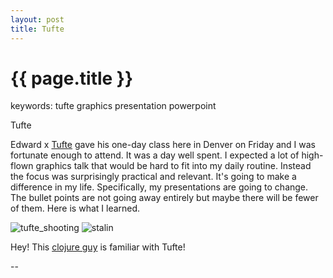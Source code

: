 ```yaml
---
layout: post
title: Tufte
---
```


{{ page.title }}
================

keywords:  tufte graphics presentation powerpoint

<p class="meta">Tufte</p>

Edward x [Tufte][] gave his one-day class here in Denver on Friday and I was fortunate
enough to attend.   It was a day well spent.   I expected a lot of high-flown
graphics talk that would be hard to fit into my daily routine.  Instead the
focus was surprisingly practical and relevant.  It's going to
make a difference in my life.   Specifically, my presentations are going to
change.   The bullet points are not going away entirely but maybe there will be
fewer of them.   Here is what I learned.

![tufte_shooting][kittens]
![stalin][]

Hey!   This [clojure guy][reduce] is familiar with Tufte!







[tufte]: http://www.edwardtufte.com/tufte/ "Tufte web page"
[stalin]: http://www.edwardtufte.com/tufte/graphics/home_stalin_poster.jpg "Tufte stalin poster"
[kittens]: https://pollnitz.files.wordpress.com/2010/04/tufte-wallpaper_small.png "Tufte shoots kittens"
[reduce]: http://www.lispcast.com/annotated-clojure-core-reduce "reduce in clojure"
[id]: url "optional title"
[id]: url "optional title"
[id]: url "optional title"






--



